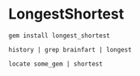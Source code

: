 # LongestShortest
```shell
gem install longest_shortest

history | grep brainfart | longest

locate some_gem | shortest
```
